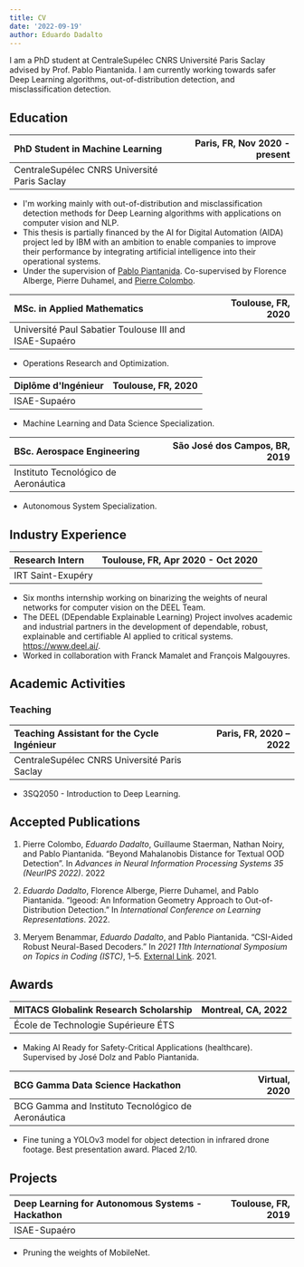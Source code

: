 ```yaml
---
title: CV
date: '2022-09-19'
author: Eduardo Dadalto
---
```


I am a PhD student at CentraleSupélec CNRS Université Paris Saclay advised by Prof. Pablo Piantanida. I am currently working towards safer Deep Learning algorithms, out-of-distribution detection, and misclassification detection.

## Education

| PhD Student in Machine Learning              | Paris, FR, Nov 2020 - present |
| :------------------------------------------- | --------------------: |
| CentraleSupélec CNRS Université Paris Saclay |                       |

- I'm working mainly with out-of-distribution and misclassification detection methods for Deep Learning algorithms with applications on computer vision and NLP.
- This thesis is partially financed by the AI for Digital Automation (AIDA) project led by IBM with an ambition to enable companies to improve their performance by integrating artificial intelligence into their operational systems.
- Under the supervision of <a href="http://webpages.lss.supelec.fr/perso/pablo.piantanida/Welcome.html">Pablo Piantanida</a>. Co-supervised by Florence Alberge, Pierre Duhamel, and <a href="https://pierrecolombo.github.io/">Pierre Colombo</a>.

| MSc. in Applied Mathematics                            | Toulouse, FR, 2020 |
| :----------------------------------------------------- | -----------------: |
| Université Paul Sabatier Toulouse III and ISAE-Supaéro |                    |

- Operations Research and Optimization.

| Diplôme d'Ingénieur | Toulouse, FR, 2020 |
| :------------------ | -----------------: |
| ISAE-Supaéro        |                    |

- Machine Learning and Data Science Specialization.

| BSc. Aerospace Engineering           | São José dos Campos, BR, 2019 |
| :----------------------------------- | ----------------------------: |
| Instituto Tecnológico de Aeronáutica |                               |

- Autonomous System Specialization.

## Industry Experience

| Research Intern   | Toulouse, FR, Apr 2020 - Oct 2020 |
| :---------------- | --------------------------------: |
| IRT Saint-Exupéry |                                   |

- Six months internship working on binarizing the weights of neural networks for computer vision on the DEEL Team.
- The DEEL (DEpendable Explainable Learning) Project involves academic and industrial partners in the development of dependable, robust, explainable and certifiable AI applied to critical systems. https://www.deel.ai/.
- Worked in collaboration with Franck Mamalet and François Malgouyres.

## Academic Activities

### Teaching

| Teaching Assistant for the Cycle Ingénieur   | Paris, FR, 2020 – 2022 |
| :------------------------------------------- | ---------------------: |
| CentraleSupélec CNRS Université Paris Saclay |                        |

- 3SQ2050 - Introduction to Deep Learning.

## Accepted Publications

1. Pierre Colombo, _Eduardo Dadalto_, Guillaume Staerman, Nathan Noiry, and Pablo Piantanida. “Beyond Mahalanobis Distance for Textual OOD Detection”. In _Advances in Neural Information Processing Systems 35 (NeurIPS 2022)_. 2022

2. _Eduardo Dadalto_, Florence Alberge, Pierre Duhamel, and Pablo Piantanida. “Igeood: An Information Geometry Approach to Out-of-Distribution Detection.” In _International Conference on Learning Representations_. 2022.

3. Meryem Benammar, _Eduardo Dadalto_, and Pablo Piantanida. “CSI-Aided Robust Neural-Based Decoders.” In _2021 11th International Symposium on Topics in Coding (ISTC)_, 1–5. <a href="https://doi.org/10.1109/ISTC49272.2021.9594117">External Link</a>. 2021.

## Awards

| MITACS Globalink Research Scholarship | Montreal, CA, 2022 |
| :------------------------------------ | -----------------: |
| École de Technologie Supérieure ÉTS   |                    |

- Making AI Ready for Safety-Critical Applications (healthcare). Supervised by José Dolz and Pablo Piantanida.

| BCG Gamma Data Science Hackathon                   | Virtual, 2020 |
| :------------------------------------------------- | ------------: |
| BCG Gamma and Instituto Tecnológico de Aeronáutica |               |

- Fine tuning a YOLOv3 model for object detection in infrared drone footage. Best presentation award. Placed 2/10.

## Projects

| Deep Learning for Autonomous Systems - Hackathon | Toulouse, FR, 2019 |
| :----------------------------------------------- | -----------------: |
| ISAE-Supaéro                                     |                    |

- Pruning the weights of MobileNet.

<!--
## Languages

- Portuguese (native), English (Cambridge C2 Proficiency), French (fluent), German (basics) -->
